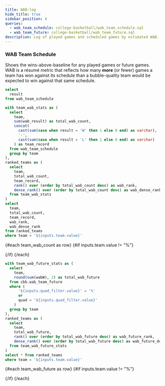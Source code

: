 ```yaml
---
title: WAB-log
hide_title: true
sidebar_position: 4
queries: 
  - wab_team_schedule: college-basketball/wab_team_schedule.sql
  - wab_team_future: college-basketball/wab_team_future.sql
description: Log of played games and scheduled games by estimated WAB. 
---
```



### WAB Team Schedule 

Shows the wins-above-baseline for any played games or future games. WAB is a résumé metric that reflects how many **more** (or fewer) games a team has won against its schedule than a bubble-quality team would be expected to win against that same schedule.

```sql result_filter
select 
  result
from wab_team_schedule
```

<Tabs id="played-games">
    <Tab label="Played">
    
<Dropdown data={wab_team_schedule} name=team value=team defaultValue="%">
  <DropdownOption value="%" valueLabel="Team"/>
</Dropdown>

<Dropdown name=result_filter title="Result" >
    <DropdownOption valueLabel ="All" value ="%" default/>
    <DropdownOption valueLabel = "Win" value ="W" />
    <DropdownOption valueLabel = "Loss" value ="L" />
</Dropdown>

<Dropdown name=quad_filter title="Quadrant" >
    <DropdownOption valueLabel ="All" value ="%" default/>
    <DropdownOption valueLabel = "Q1" value ="Q1" />
    <DropdownOption valueLabel = "Q2" value ="Q2" />
    <DropdownOption valueLabel = "Q3" value ="Q3" />
    <DropdownOption valueLabel = "Q4" value ="Q4" />
</Dropdown>

<Dropdown data={wab_team_schedule} name=conf value=conf defaultValue="%">
  <DropdownOption value="%" valueLabel="Conference"/>
</Dropdown>

<Dropdown data={wab_team_schedule} name=opp_conf value=opp_conf defaultValue="%">
  <DropdownOption value="%" valueLabel="Opp Conference"/>
</Dropdown>

```sql team_wab_count
with team_wab_stats as (
  select 
    team,
    sum(wab_result) as total_wab_count,
    concat(
      cast(sum(case when result = 'W' then 1 else 0 end) as varchar),
      '-',
      cast(sum(case when result = 'L' then 1 else 0 end) as varchar)
    ) as team_record
  from wab_team_schedule
  group by team
),
ranked_teams as (
  select 
    team,
    total_wab_count,
    team_record,
    rank() over (order by total_wab_count desc) as wab_rank,
    dense_rank() over (order by total_wab_count desc) as wab_dense_rank
  from team_wab_stats
)
select 
  team,
  total_wab_count,
  team_record,
  wab_rank,
  wab_dense_rank
from ranked_teams
where team = '${inputs.team.value}'
```

{#each team_wab_count as row}
{#if inputs.team.value != "%"}

<BigValue
  data={row}
  value=team_record
  title="W-L"
  fmt='#'
/>


<BigValue
  data={row}
  value=total_wab_count
  title="WAB"
  fmt='num2'
/>

<BigValue
  data={row}
  value=wab_dense_rank
  title="WAB Rank"
  fmt='#'
/>

{/if}
{/each}

<DataTable data={wab_team_schedule} rows=10 search=true rowNumbers=true>
  <Column id=team title="Team"/>
  <Column id=wab_result contentType=delta fmt=num2 title="WAB +/-"/>
  <Column id=opp title="Opponent"/>
  <Column id=score_sentence contentType=colorscale title="Result"/>
  <Column id=location title="Location"/>
  <Column id=quad title="Quad"/>
  <Column id=date fmt=m/d/y title="Date"/>
</DataTable>

</Tab>


<Tab label="Scheduled">
        
<Dropdown data={wab_team_future} name=team value=team defaultValue="North Carolina">
  <DropdownOption value="%" valueLabel="Team"/>
</Dropdown>

<Dropdown name=quad_filter title="Quadrant" >
    <DropdownOption valueLabel ="All" value ="%" default/>
    <DropdownOption valueLabel = "Q1" value ="Q1" />
    <DropdownOption valueLabel = "Q2" value ="Q2" />
    <DropdownOption valueLabel = "Q3" value ="Q3" />
    <DropdownOption valueLabel = "Q4" value ="Q4" />
</Dropdown>


<Dropdown data={wab_team_future} name=conf value=conf defaultValue="%">
  <DropdownOption value="%" valueLabel="Conference"/>
</Dropdown>

<Dropdown data={wab_team_future} name=opp_conf value=opp_conf defaultValue="%">
  <DropdownOption value="%" valueLabel="Opp Conference"/>
</Dropdown>


```sql team_wab_future
with team_wab_future_stats as (
  select 
    team,
    round(sum(wabW), 2) as total_wab_future
  from cbb.wab_team_future
  where (
      '${inputs.quad_filter.value}' = '%' 
      or 
      quad = '${inputs.quad_filter.value}'
    )
  group by team
),
ranked_teams as (
  select 
    team,
    total_wab_future,
    rank() over (order by total_wab_future desc) as wab_future_rank,
    dense_rank() over (order by total_wab_future desc) as wab_future_dense_rank
  from team_wab_future_stats
)
select * from ranked_teams
where team = '${inputs.team.value}'
```

{#each team_wab_future as row}
{#if inputs.team.value != "%"}

<BigValue
  data={row}
  value=total_wab_future
  title="WAB Opportunity"
  fmt='num2'
/>

<BigValue
  data={row}
  value=wab_future_dense_rank
  title="WAB Opportunity Rank"
  fmt='#'
/>

{/if}
{/each}

<DataTable data={wab_team_future} rows=10 search=true rowNumbers=true>
  <Column id=date fmt=m/d/y title="Date"/>
  <Column id=team title="Team"/>
  <Column id=opp title="Opponent"/>
  <Column id=location title="Location"/>
  <Column id=wabW contentType=delta fmt=num2 title="WAB +"/>
  <Column id=wabL contentType=delta fmt=num2 title="WAB -"/>
  <Column id=quad title="Quad"/>
</DataTable>

</Tab>
</Tabs>
